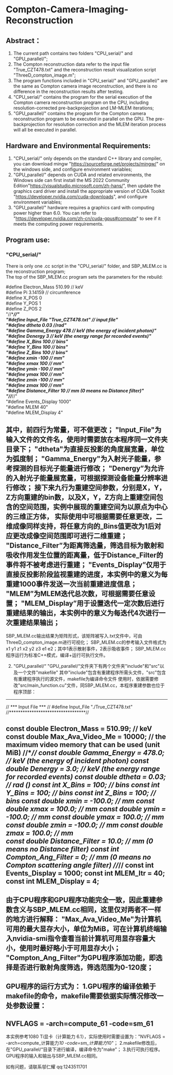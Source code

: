 # Compton-Camera-Imaging-Reconstruction
## Abstract：
1. The current path contains two folders "CPU_serial/" and "GPU_parallel/";<br>
2. The Compton reconstruction data refer to the input file "True_CZT478.txt" and the reconstruction result visualization script "ThreeD_compton_image.m";<br>
3. The program functions included in "CPU_serial/" and "GPU_parallel/" are the same as Compton camera image reconstruction, and there is no difference in the reconstruction results after testing.<br>
4. "CPU_serial/" contains the program for the serial execution of the Compton camera reconstruction program on the CPU, including resolution-corrected pre-backprojection and LM-MLEM iterations;<br>
5. "GPU_parallel/" contains the program for the Compton camera reconstruction program to be executed in parallel on the GPU. The pre-backprojection for resolution correction and the MLEM iteration process will all be executed in parallel.<br>

## Hardware and Environmental Requirements:

1. "CPU_serial/" only depends on the standard C++ library and compiler, you can download mingw "https://sourceforge.net/projects/mingw/" on the windows side, and configure environment variables;<br>
2. "GPU_parallel/" depends on CUDA and related environments, the Windows side can first install the MS 2022 Community Edition"https://visualstudio.microsoft.com/zh-hans/", then update the graphics card driver and install the appropriate version of CUDA Toolkit "https://developer.nvidia.com/cuda-downloads", and configure environment variables;
3. "GPU_parallel/" hardware requires a graphics card with computing power higher than 6.0. You can refer to "https://developer.nvidia.com/zh-cn/cuda-gpus#compute" to see if it meets the computing power requirements.<br>

## Program use:
### "CPU_serial/"
There is only one .cc script in the "CPU_serial/" folder, and SBP_MLEM.cc is the reconstruction program;<br>
The top of the SBP_MLEM.cc program sets the parameters for the rebuild:<br>

  #define Electron_Mass 510.99       // keV<br>
  #define Pi 3.14159              // circumference<br>
  #define X_POS 0<br>
  #define Y_POS 1<br>
  #define Z_POS 2<br>
  "//**********************************//"<br>
  "#define Input_File "True_CZT478.txt"    // input file"<br>
  "#define dtheta 0.03             //rad"<br>
  "#define Gamma_Energy 478        // keV (the energy of incident photon)"<br>
  "#define Denergy 3               // keV (the energy range for recorded events)"<br>
  "#define X_Bins 100              // bins"<br>
  "#define Y_Bins 100              // bins"<br>
  "#define Z_Bins 100              // bins"<br>
  "#define xmin -100               // mm"<br>
  "#define xmax 100                // mm"<br>
  "#define ymin -100               // mm"<br>
  "#define ymax 100                // mm"<br>
  "#define zmin -100               // mm"<br>
  "#define zmax 100                // mm"<br>
  "#define Distance_Filter 10       // mm  (0 means no Distance filter)"<br>
  "//*********************************//"<br>
  "#define Events_Display 1000"<br>
  "#define MLEM 40"<br>
  "#define MLEM_Display 4"<br>

其中，前四行为常量，可不做更改；
"Input_File"为输入文件的文件名，使用时需要放在本程序同一文件夹目录下；
"dtheta"为直接反投影的角度展宽量，单位为弧度制；
"Gamma_Energy"为入射光子能量，参考探测的目标光子能量进行修改；
"Denergy”为允许的入射光子能量展宽量，可根据探测设备能量分辨率进行修改；
接下来九行为重建空间参数，分别是X，Y，Z方向重建的bin数，以及X，Y，Z方向上重建空间包含的空间范围，实例中展现的重建空间为以原点为中心的三维正方体，
实际使用中可根据需要任意更改，二维成像同样支持，将任意方向的_Bins值更改为1后对应更改成像空间范围即可进行二维重建；
"Distance_Filter”为距离筛选量，筛选目标为散射和吸收作用发生位置的距离量，低于Distance_Filter的事件将不被考虑进行重建；
"Events_Display”仅用于直接反投影阶段监视重建的进度，本实例中的意义为每重建1000事件发送一次当前重建进度信息；
"MLEM”为MLEM迭代总次数，可根据需要任意设置；
"MLEM_Display”用于设置迭代一定次数后进行重建结果的输出，本实例中的意义为每迭代4次进行一次重建结果输出；
------------------------------------------------------------------------------------------
SBP_MLEM.cc输出结果为矩阵形式，该矩阵被写入.txt文件中，可由ThreeD_compton_image.m进行可视化；
SBP_MLEM.cc的参考输入文件格式为x1 y1 z1 x2 y2 z3 e1 e2；其中1表示散射事件，2表示吸收事件；
SBP_MLEM.cc程序运行为标准C++模式，编译+运行可执行文件。


2. "GPU_parallel/“
"GPU_parallel/“文件夹下有两个文件夹"include"和"src"以及一个文件"makefile"
其中"include"包含有重建程序所需头文件，"src"包含有重建程序执行的源文件，makefile为编译命令文件
使用时，依据需要修改"src/main_function.cu"文件，同SBP_MLEM.cc，本程序重建参数也位于程序顶部：
------------------------------------------------------------------------------------------
// *** Input File *** //
#define Input_File "./True_CZT478.txt" 
//**********************************//

const double Electron_Mass = 510.99;        // keV
const double Max_Ava_Video_Me = 10000;      // the maximum video memory that can be used (unit MiB)
//**********************************//
const double Gamma_Energy = 478.0;          // keV (the energy of incident photon)
const double Denergy = 3.0;                 // keV (the energy range for recorded events)
const double dtheta = 0.03;                 // rad ()
const int X_Bins = 100;                     // bins
const int Y_Bins = 100;                     // bins
const int Z_Bins = 100;                     // bins
const double xmin = -100.0;                 // mm
const double xmax = 100.0;                  // mm
const double ymin = -100.0;                 // mm
const double ymax = 100.0;                  // mm
const double zmin = -100.0;                 // mm
const double zmax = 100.0;                  // mm   
const double Distance_Filter = 10.0;        // mm  (0 means no Distance filter)
const int Compton_Ang_Filter = 0;           // mm  (0 means no Compton scattering angle filter)
//*********************************//
const int Events_Display = 1000;
const int MLEM_Itr = 40;
const int MLEM_Display = 4;
------------------------------------------------------------------------------------------
由于CPU程序和GPU程序功能完全一致，因此重建参数含义与SBP_MLEM.cc相同，这里仅对两者不一样的地方进行解释：
"Max_Ava_Video_Me"为计算机可用的最大显存大小，单位为MiB，可在计算机终端输入nvidia-smi指令查看当前计算机可用显存容量大小，使用时最好略小于可用显存大小；
"Compton_Ang_Filter"为GPU程序添加功能，即选择是否进行散射角度筛选，筛选范围为0-120度；
------------------------------------------------------------------------------------------
GPU程序的运行方式为：
1.GPU程序的编译依赖于makefile的命令，makefile需要依据实际情况修改一处参数设置：
------------------------------------------------------------------------------------------
NVFLAGS = -arch=compute_61 -code=sm_61
------------------------------------------------------------------------------------------
本实例参考1080 Ti显卡（计算能力 6.1），实际使用时需要设置为："NVFLAGS = -arch=compute_计算能力*10 -code=sm_计算能力*10"；
2.makefile修改后，在"GPU_parallel/“目录下进行编译，编译命令为"make"；
3.执行可执行程序。
GPU程序的输入和输出与SBP_MLEM.cc相同。

如有问题，请联系邬仁耀 qq:1243511701
